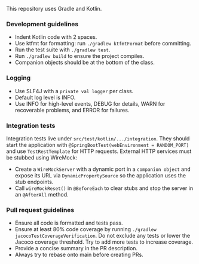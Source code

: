 This repository uses Gradle and Kotlin.

### Development guidelines
- Indent Kotlin code with 2 spaces.
- Use ktfmt for formatting: run `./gradlew ktfmtFormat` before committing.
- Run the test suite with `./gradlew test`.
- Run `./gradlew build` to ensure the project compiles.
- Companion objects should be at the bottom of the class.

### Logging
- Use SLF4J with a `private val logger` per class.
- Default log level is INFO.
- Use INFO for high-level events, DEBUG for details, WARN for recoverable problems, and ERROR for failures.

### Integration tests
Integration tests live under `src/test/kotlin/.../integration`. They should start
the application with `@SpringBootTest(webEnvironment = RANDOM_PORT)` and use
`TestRestTemplate` for HTTP requests. External HTTP services must be stubbed
using WireMock:

- Create a `WireMockServer` with a dynamic port in a `companion object` and
  expose its URL via `DynamicPropertySource` so the application uses the stub
  endpoints.
- Call `wireMockReset()` in `@BeforeEach` to clear stubs and stop the server in
  an `@AfterAll` method.

### Pull request guidelines
- Ensure all code is formatted and tests pass.
- Ensure at least 80% code coverage by running `./gradlew jacocoTestCoverageVerification`. Do not exclude any tests or lower the Jacoco coverage threshold. Try to add more tests to increase coverage.
- Provide a concise summary in the PR description.
- Always try to rebase onto main before creating PRs.

